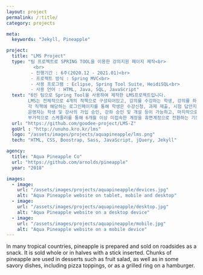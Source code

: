 ```yaml
---
layout: project
permalink: /:title/
category: projects

meta:
  keywords: "Jekyll, Pineapple"

project:
  title: "LMS Project"
  type: "팀 프로젝트로 SPRING TOOL을 이용한 강의지원 페이지 제작<br>
          <br>
         - 진행기간 : 6주(2020.12 - 2021.01)<br>
         - 프로젝트 방식 : Spring MVC<br>
         - 사용 프로그램 : Eclipse, Spring Tool Suite, HeidiSQL<br>
         - 사용 언어 : HTML, Java, SQL, JavaScript"
  text: "6인 팀으로 Spring Tool을 사용하여 제작한 LMS프로젝트입니다.
        LMS는 전체적으로 4개의 직책으로 구성되어있고, 강의를 수강하는 학생, 강의를 하는 강사, 전체적으로 관리하는 운영자, 운영자를 관리하는 관리자로 이루어져 있습니다.
        각 직책에 해당하는 로그인페이지를 통해 학생은 수강신청, 과제 제출, 시험 답안지 제출 등이 가능하고, 강사는 강의계획, 과제 및 시험 출제, 자료 업로드 등이 가능합니다.
        운영자는 학생 및 강사의 가입 승인, 강좌 승인 및 개설 등이 가능하고, 마지막으로 관리자는 운영자의 가입 승인이 가능합니다.
        부가적으로 스케줄러를 통해 6개월 이상 미접속한 계정을 휴면계정으로 전환하는 기능, filter를 통해 중복로그인 방지 기능을 추가하였습니다."
  url: "https://github.com/goodee-project/LMS-Z"
  goUrl : "http://unuho.kro.kr/lms"
  logo: "/assets/images/projects/aquapineapple/lms.png"
  tech: "HTML, CSS, Boostrap, Sass, JavaScript, jQuery, Jekyll"

agency:
  title: "Aqua Pineapple Co"
  url: "https://github.com/arnolds/pineapple"
  year: "2018"

images:
  - image:
    url: "/assets/images/projects/aquapineapple/devices.jpg"
    alt: "Aqua Pineapple website on tablet, mobile and desktop"
  - image:
    url: "/assets/images/projects/aquapineapple/desktop.jpg"
    alt: "Aqua Pineapple website on a desktop device"
  - image:
    url: "/assets/images/projects/aquapineapple/mobile.jpg"
    alt: "Aqua Pineapple website on a mobile device"
---
```

<p>In many tropical countries, pineapple is prepared and sold on roadsides as a snack. It is sold whole or in halves with a stick inserted. Chunks of pineapple are used in desserts such as fruit salad, as well as in some savory dishes, including pizza toppings, or as a grilled ring on a hamburger.</p>
